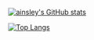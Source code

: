 [![ainsley's GitHub stats](https://github-readme-stats.vercel.app/api?username=AI-nsley69&show_icons=true&theme=nord)](https://github.com/anuraghazra/github-readme-stats)

[![Top Langs](https://github-readme-stats.vercel.app/api/top-langs/?username=AI-nsley69&layout=compact&show_icons=true&theme=nord)](https://github.com/anuraghazra/github-readme-stats)

